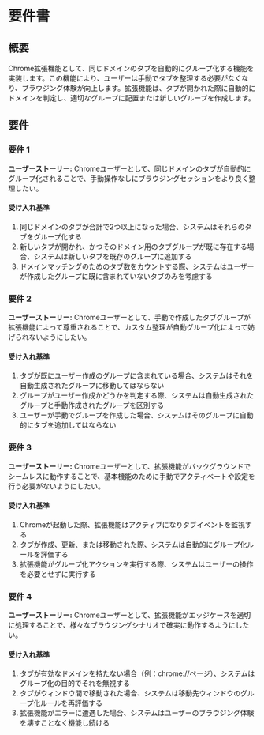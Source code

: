 # 要件書

## 概要

Chrome拡張機能として、同じドメインのタブを自動的にグループ化する機能を実装します。この機能により、ユーザーは手動でタブを整理する必要がなくなり、ブラウジング体験が向上します。拡張機能は、タブが開かれた際に自動的にドメインを判定し、適切なグループに配置または新しいグループを作成します。

## 要件

### 要件 1

**ユーザーストーリー:** Chromeユーザーとして、同じドメインのタブが自動的にグループ化されることで、手動操作なしにブラウジングセッションをより良く整理したい。

#### 受け入れ基準

1. 同じドメインのタブが合計で2つ以上になった場合、システムはそれらのタブをグループ化する
2. 新しいタブが開かれ、かつそのドメイン用のタブグループが既に存在する場合、システムは新しいタブを既存のグループに追加する
3. ドメインマッチングのためのタブ数をカウントする際、システムはユーザーが作成したグループに既に含まれていないタブのみを考慮する

### 要件 2

**ユーザーストーリー:** Chromeユーザーとして、手動で作成したタブグループが拡張機能によって尊重されることで、カスタム整理が自動グループ化によって妨げられないようにしたい。

#### 受け入れ基準

1. タブが既にユーザー作成のグループに含まれている場合、システムはそれを自動生成されたグループに移動してはならない
2. グループがユーザー作成かどうかを判定する際、システムは自動生成されたグループと手動作成されたグループを区別する
3. ユーザーが手動でグループを作成した場合、システムはそのグループに自動的にタブを追加してはならない

### 要件 3

**ユーザーストーリー:** Chromeユーザーとして、拡張機能がバックグラウンドでシームレスに動作することで、基本機能のために手動でアクティベートや設定を行う必要がないようにしたい。

#### 受け入れ基準

1. Chromeが起動した際、拡張機能はアクティブになりタブイベントを監視する
2. タブが作成、更新、または移動された際、システムは自動的にグループ化ルールを評価する
3. 拡張機能がグループ化アクションを実行する際、システムはユーザーの操作を必要とせずに実行する

### 要件 4

**ユーザーストーリー:** Chromeユーザーとして、拡張機能がエッジケースを適切に処理することで、様々なブラウジングシナリオで確実に動作するようにしたい。

#### 受け入れ基準

1. タブが有効なドメインを持たない場合（例：chrome://ページ）、システムはグループ化の目的でそれを無視する
2. タブがウィンドウ間で移動された場合、システムは移動先ウィンドウのグループ化ルールを再評価する
3. 拡張機能がエラーに遭遇した場合、システムはユーザーのブラウジング体験を壊すことなく機能し続ける